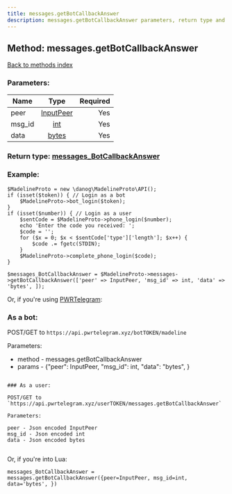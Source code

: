 ```yaml
---
title: messages.getBotCallbackAnswer
description: messages.getBotCallbackAnswer parameters, return type and example
---
```

## Method: messages.getBotCallbackAnswer  
[Back to methods index](index.md)


### Parameters:

| Name     |    Type       | Required |
|----------|:-------------:|---------:|
|peer|[InputPeer](../types/InputPeer.md) | Yes|
|msg\_id|[int](../types/int.md) | Yes|
|data|[bytes](../types/bytes.md) | Yes|


### Return type: [messages\_BotCallbackAnswer](../types/messages_BotCallbackAnswer.md)

### Example:


```
$MadelineProto = new \danog\MadelineProto\API();
if (isset($token)) { // Login as a bot
    $MadelineProto->bot_login($token);
}
if (isset($number)) { // Login as a user
    $sentCode = $MadelineProto->phone_login($number);
    echo 'Enter the code you received: ';
    $code = '';
    for ($x = 0; $x < $sentCode['type']['length']; $x++) {
        $code .= fgetc(STDIN);
    }
    $MadelineProto->complete_phone_login($code);
}

$messages_BotCallbackAnswer = $MadelineProto->messages->getBotCallbackAnswer(['peer' => InputPeer, 'msg_id' => int, 'data' => 'bytes', ]);
```

Or, if you're using [PWRTelegram](https://pwrtelegram.xyz):

### As a bot:

POST/GET to `https://api.pwrtelegram.xyz/botTOKEN/madeline`

Parameters:

* method - messages.getBotCallbackAnswer
* params - {"peer": InputPeer, "msg_id": int, "data": "bytes", }

```

### As a user:

POST/GET to `https://api.pwrtelegram.xyz/userTOKEN/messages.getBotCallbackAnswer`

Parameters:

peer - Json encoded InputPeer
msg_id - Json encoded int
data - Json encoded bytes


```

Or, if you're into Lua:

```
messages_BotCallbackAnswer = messages.getBotCallbackAnswer({peer=InputPeer, msg_id=int, data='bytes', })
```


